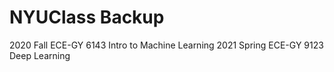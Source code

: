 # NYUClass Backup
2020 Fall ECE-GY 6143 Intro to Machine Learning
2021 Spring ECE-GY 9123 Deep Learning
